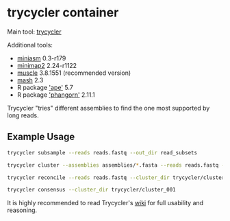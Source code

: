 # trycycler container

Main tool: [trycycler](https://github.com/rrwick/Trycycler)

Additional tools:

- [miniasm](https://github.com/lh3/miniasm) 0.3-r179
- [minimap2](https://github.com/lh3/minimap2) 2.24-r1122
- [muscle](https://www.ebi.ac.uk/Tools/msa/muscle/) 3.8.1551 (recommended version)
- [mash](https://github.com/marbl/Mash) 2.3
- R package ['ape'](https://cran.r-project.org/web/packages/ape/index.html) 5.7
- R package ['phangorn'](https://cran.r-project.org/web/packages/phangorn/index.html) 2.11.1

Trycycler "tries" different assemblies to find the one most supported by long reads.

## Example Usage

```bash
trycycler subsample --reads reads.fastq --out_dir read_subsets
```

```bash
trycycler cluster --assemblies assemblies/*.fasta --reads reads.fastq --out_dir trycycler
```

```bash
trycycler reconcile --reads reads.fastq --cluster_dir trycycler/cluster_001
```

```bash
trycycler consensus --cluster_dir trycycler/cluster_001
```

It is highly recommended to read Trycycler's [wiki](https://github.com/rrwick/Trycycler/wiki) for full usability and reasoning.
